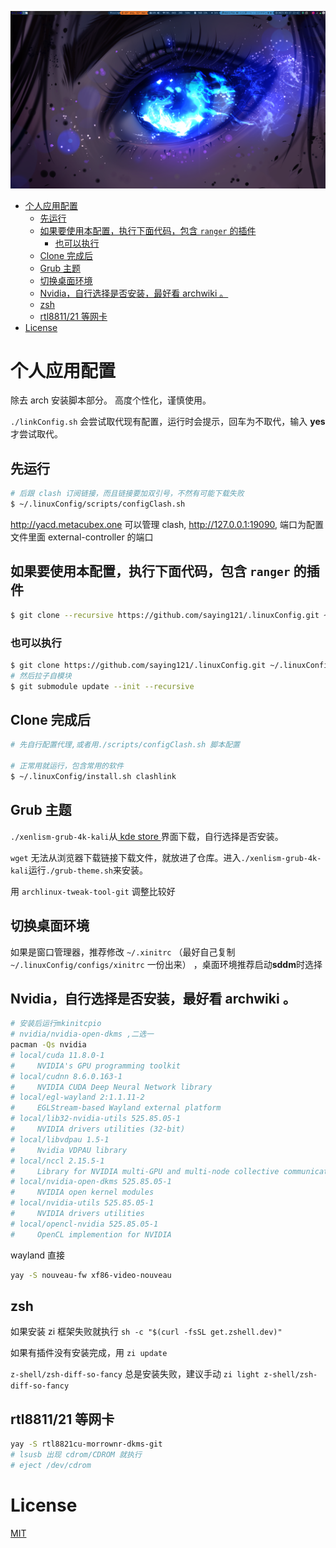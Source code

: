 ![桌面图像](./pictures/2023-03-17_22-42.png)

<!--toc:start-->
- [个人应用配置](#个人应用配置)
  - [先运行](#先运行)
  - [如果要使用本配置，执行下面代码，包含 `ranger` 的插件](#如果要使用本配置执行下面代码包含-ranger-的插件)
    - [也可以执行](#也可以执行)
  - [Clone 完成后](#clone-完成后)
  - [Grub 主题](#grub-主题)
  - [切换桌面环境](#切换桌面环境)
  - [Nvidia，自行选择是否安装，最好看 archwiki 。](#nvidia自行选择是否安装最好看-archwiki)
  - [zsh](#zsh)
  - [rtl8811/21 等网卡](#rtl881121-等网卡)
- [License](#license)
<!--toc:end-->

# 个人应用配置

除去 arch 安装脚本部分。
高度个性化，谨慎使用。

`./linkConfig.sh` 会尝试取代现有配置，运行时会提示，回车为不取代，输入 **yes** 才尝试取代。

## 先运行

```bash
# 后跟 clash 订阅链接，而且链接要加双引号，不然有可能下载失败
$ ~/.linuxConfig/scripts/configClash.sh
```

http://yacd.metacubex.one 可以管理 clash, http://127.0.0.1:19090, 端口为配置文件里面 external-controller 的端口

## 如果要使用本配置，执行下面代码，包含 `ranger` 的插件

```bash
$ git clone --recursive https://github.com/saying121/.linuxConfig.git ~/.linuxConfig
```

### 也可以执行

```bash
$ git clone https://github.com/saying121/.linuxConfig.git ~/.linuxConfig
# 然后拉子自模块
$ git submodule update --init --recursive
```

## Clone 完成后

```bash
# 先自行配置代理,或者用./scripts/configClash.sh 脚本配置

# 正常用就运行，包含常用的软件
$ ~/.linuxConfig/install.sh clashlink
```

## Grub 主题

`./xenlism-grub-4k-kali`从[ kde store ](https://store.kde.org/p/1440862)界面下载，自行选择是否安装。

`wget` 无法从浏览器下载链接下载文件，就放进了仓库。进入`./xenlism-grub-4k-kali`运行`./grub-theme.sh`来安装。

用 `archlinux-tweak-tool-git` 调整比较好

## 切换桌面环境

如果是窗口管理器，推荐修改 `~/.xinitrc` （最好自己复制 `~/.linuxConfig/configs/xinitrc` 一份出来） ，桌面环境推荐启动**sddm**时选择

## Nvidia，自行选择是否安装，最好看 archwiki 。

```bash
# 安装后运行mkinitcpio
# nvidia/nvidia-open-dkms ,二选一
pacman -Qs nvidia
# local/cuda 11.8.0-1
#     NVIDIA's GPU programming toolkit
# local/cudnn 8.6.0.163-1
#     NVIDIA CUDA Deep Neural Network library
# local/egl-wayland 2:1.1.11-2
#     EGLStream-based Wayland external platform
# local/lib32-nvidia-utils 525.85.05-1
#     NVIDIA drivers utilities (32-bit)
# local/libvdpau 1.5-1
#     Nvidia VDPAU library
# local/nccl 2.15.5-1
#     Library for NVIDIA multi-GPU and multi-node collective communication primitives
# local/nvidia-open-dkms 525.85.05-1
#     NVIDIA open kernel modules
# local/nvidia-utils 525.85.05-1
#     NVIDIA drivers utilities
# local/opencl-nvidia 525.85.05-1
#     OpenCL implemention for NVIDIA
```

wayland 直接

```bash
yay -S nouveau-fw xf86-video-nouveau
```

## zsh

如果安装 zi 框架失败就执行 `sh -c "$(curl -fsSL get.zshell.dev)"`

如果有插件没有安装完成，用 `zi update`

`z-shell/zsh-diff-so-fancy` 总是安装失败，建议手动 `zi light z-shell/zsh-diff-so-fancy`

## rtl8811/21 等网卡

```bash
yay -S rtl8821cu-morrownr-dkms-git
# lsusb 出现 cdrom/CDROM 就执行
# eject /dev/cdrom
```

# License

[MIT](./LICENSE)
